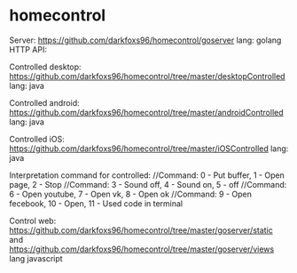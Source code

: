 # homecontrol

Server: https://github.com/darkfoxs96/homecontrol/goserver lang: golang
HTTP API:

Controlled desktop: https://github.com/darkfoxs96/homecontrol/tree/master/desktopControlled lang: java

Controlled android: https://github.com/darkfoxs96/homecontrol/tree/master/androidControlled lang: java

Controlled iOS: https://github.com/darkfoxs96/homecontrol/tree/master/iOSControlled lang: java

Interpretation command for controlled:
//Command: 0 - Put buffer,     1 - Open page, 2 - Stop
//Command: 3 - Sound off,  	   4 - Sound on,  5 - off
//Command: 6 - Open youtube,   7 - Open vk,   8 - Open ok
//Command: 9 - Open fecebook, 10 - Open,     11 - Used code in terminal

Control web: https://github.com/darkfoxs96/homecontrol/tree/master/goserver/static 
and https://github.com/darkfoxs96/homecontrol/tree/master/goserver/views            lang javascript
